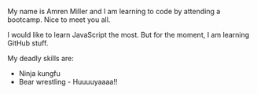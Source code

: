 My name is Amren Miller and I am learning to code by attending a bootcamp. Nice to meet you all.


I would like to learn JavaScript the most. But for the moment, I am learning GitHub stuff. 



My deadly skills are:
* Ninja kungfu 
* Bear wrestling - Huuuuyaaaa!!
